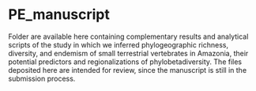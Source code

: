 # PE_manuscript
Folder are available here containing complementary results and analytical scripts of the study in which we inferred phylogeographic 
richness, diversity, and endemism of small terrestrial vertebrates in Amazonia, their potential predictors and regionalizations of
phylobetadiversity. The files deposited here are intended for review, since the manuscript is still in the submission process. 
